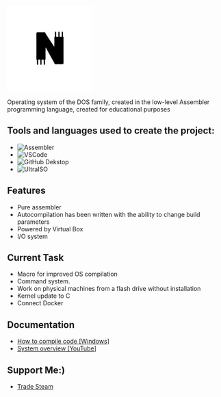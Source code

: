 ![](https://github.com/MatveySDK/nova-os/blob/main/icon.jpg)

Operating system of the DOS family, created in the low-level Assembler programming language, created for educational purposes

## Tools and languages ​​used to create the project:
* ![Assembler](https://img.shields.io/badge/-Assembler-804030)
* ![VSCode](https://img.shields.io/badge/-VisualStudioCode-42AAFF)
* ![GitHub Dekstop](https://img.shields.io/badge/-GitHubDekstop-414A4C)
* ![UltraISO](https://img.shields.io/badge/-UltraISO-b87333)

## Features
* Pure assembler
* Autocompilation has been written with the ability to change build parameters
* Powered by Virtual Box
* I/O system

## Current Task
* Macro for improved OS compilation
* Command system.
* Work on physical machines from a flash drive without installation
* Kernel update to C
* Connect Docker

## Documentation
* [How to compile code [Windows]](https://steamcommunity.com/tradeoffer/new/?partner=1296316604&token=V9fm6hQ2)
* [System overview [YouTube]](https://steamcommunity.com/tradeoffer/new/?partner=1296316604&token=V9fm6hQ2)

## Support Me:)
* [Trade Steam](https://steamcommunity.com/tradeoffer/new/?partner=1296316604&token=V9fm6hQ2)
